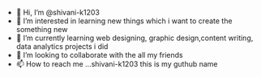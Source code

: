 - 👋 Hi, I’m @shivani-k1203
- 👀 I’m interested in  learning new things which i want to create the something new
- 🌱 I’m currently learning web designing, graphic design,content writing, data analytics projects i did
- 💞️ I’m looking to collaborate with the all my friends
- 📫 How to reach me ...shivani-k1203 this is my guthub name

<!---
shivani-k1203/shivani-k1203 is a ✨ special ✨ repository because its `README.md` (this file) appears on your GitHub profile.
You can click the Preview link to take a look at your changes.
--->
